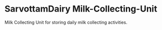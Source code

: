 # SarvottamDairy Milk-Collecting-Unit
Milk Collecting Unit for storing daily milk collecting activities.
